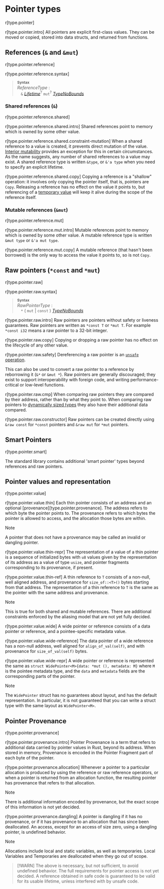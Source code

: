 # Pointer types

r[type.pointer]

r[type.pointer.intro]
All pointers are explicit first-class values.
They can be moved or copied, stored into data structs, and returned from functions.

## References (`&` and `&mut`)

r[type.pointer.reference]

r[type.pointer.reference.syntax]
> **<sup>Syntax</sup>**\
> _ReferenceType_ :\
> &nbsp;&nbsp; `&` [_Lifetime_]<sup>?</sup> `mut`<sup>?</sup> [_TypeNoBounds_]

### Shared references (`&`)

r[type.pointer.reference.shared]

r[type.pointer.reference.shared.intro]
Shared references point to memory which is owned by some other value.

r[type.pointer.reference.shared.constraint-mutation]
When a shared reference to a value is created, it prevents direct mutation of the value.
[Interior mutability] provides an exception for this in certain circumstances.
As the name suggests, any number of shared references to a value may exist.
A shared reference type is written `&type`, or `&'a type` when you need to specify an explicit lifetime.

r[type.pointer.reference.shared.copy]
Copying a reference is a "shallow" operation:
it involves only copying the pointer itself, that is, pointers are `Copy`.
Releasing a reference has no effect on the value it points to, but referencing of a [temporary value] will keep it alive during the scope of the reference itself.

### Mutable references (`&mut`)

r[type.pointer.reference.mut]

r[type.pointer.reference.mut.intro]
Mutable references point to memory which is owned by some other value.
A mutable reference type is written `&mut type` or `&'a mut type`.

r[type.pointer.reference.mut.copy]
A mutable reference (that hasn't been borrowed) is the only way to access the value it points to, so is not `Copy`.

## Raw pointers (`*const` and `*mut`)

r[type.pointer.raw]

r[type.pointer.raw.syntax]
> **<sup>Syntax</sup>**\
> _RawPointerType_ :\
> &nbsp;&nbsp; `*` ( `mut` | `const` ) [_TypeNoBounds_]

r[type.pointer.raw.intro]
Raw pointers are pointers without safety or liveness guarantees.
Raw pointers are written as `*const T` or `*mut T`.
For example `*const i32` means a raw pointer to a 32-bit integer.

r[type.pointer.raw.copy]
Copying or dropping a raw pointer has no effect on the lifecycle of any other value.

r[type.pointer.raw.safety]
Dereferencing a raw pointer is an [`unsafe` operation].

This can also be used to convert a raw pointer to a reference by reborrowing it (`&*` or `&mut *`).
Raw pointers are generally discouraged;
they exist to support interoperability with foreign code, and writing performance-critical or low-level functions.

r[type.pointer.raw.cmp]
When comparing raw pointers they are compared by their address, rather than by what they point to.
When comparing raw pointers to [dynamically sized types] they also have their additional data compared.

r[type.pointer.raw.constructor]
Raw pointers can be created directly using `&raw const` for `*const` pointers and `&raw mut` for `*mut` pointers.

## Smart Pointers

r[type.pointer.smart]

The standard library contains additional 'smart pointer' types beyond references and raw pointers.

## Pointer values and representation

r[type.pointer.value]

r[type.pointer.value.thin]
Each thin pointer consists of an address and an optional [provenance][type.pointer.provenance]. The address refers to which byte the pointer points to. The provenance refers to which bytes the pointer is allowed to access, and the allocation those bytes are within.

> [!NOTE]
> A pointer that does not have a provenance may be called an invalid or dangling pointer.

r[type.pointer.value.thin-repr]
The representation of a value of a thin pointer is a sequence of initialized bytes with `u8` values given by the representation of its address as a value of type `usize`, and pointer fragments corresponding to its provenance, if present.

r[type.pointer.value.thin-ref]
A thin reference to `T` consists of a non-null, well aligned address, and provenance for `size_of::<T>()` bytes starting from that address. The representation of a thin reference to `T` is the same as the pointer with the same address and provenance.

> [!NOTE]
> This is true for both shared and mutable references. There are additional constraints enforced by the aliasing model that are not yet fully decided.

r[type.pointer.value.wide]
A wide pointer or reference consists of a data pointer or reference, and a pointee-specific metadata value.

r[type.pointer.value.wide-reference]
The data pointer of a wide reference has a non-null address, well aligned for `align_of_val(self)`, and with provenance for `size_of_val(self)` bytes.

r[type.pointer.value.wide-repr]
A wide pointer or reference is represented the same as `struct WidePointer<M>{data: *mut (), metadata: M}` where `M` is the pointee metadata type, and the `data` and `metadata` fields are the corresponding parts of the pointer.

> [!NOTE]
> The `WidePointer` struct has no guarantees about layout, and has the default representation.
> In particular, it is not guaranteed that you can write a struct type with the same layout as `WidePointer<M>`.

## Pointer Provenance

r[type.pointer.provenance]

r[type.pointer.provenance.intro]
Pointer Provenance is a term that refers to additional data carried by pointer values in Rust, beyond its address. When stored in memory, Provenance is encoded in the Pointer Fragment part of each byte of the pointer.

r[type.pointer.provenance.allocation]
Whenever a pointer to a particular allocation is produced by using the reference or raw reference operators, or when a pointer is returned from an allocation function, the resulting pointer has provenance that refers to that allocation.

> [!NOTE]
> There is additional information encoded by provenance, but the exact scope of this information is not yet decided.

r[type.pointer.provenance.dangling]
A pointer is dangling if it has no provenance, or if it has provenance to an allocation that has since been deallocated. An access, except for an access of size zero, using a dangling pointer, is undefined behavior.

> [!NOTE]
> Allocations include local and static variables, as well as temporaries. Local Variables and Temporaries are deallocated when they go out of scope.

> [!WARN]
> The above is necessary, but not sufficient, to avoid undefined behavior. The full requirements for pointer access is not yet decided.
> A reference obtained in safe code is guaranteed to be valid for its usable lifetime, unless interfered with by unsafe code.

[Interior mutability]: ../interior-mutability.md
[_Lifetime_]: ../trait-bounds.md
[_TypeNoBounds_]: ../types.md#type-expressions
[`unsafe` operation]: ../unsafety.md
[dynamically sized types]: ../dynamically-sized-types.md
[temporary value]: ../expressions.md#temporaries
